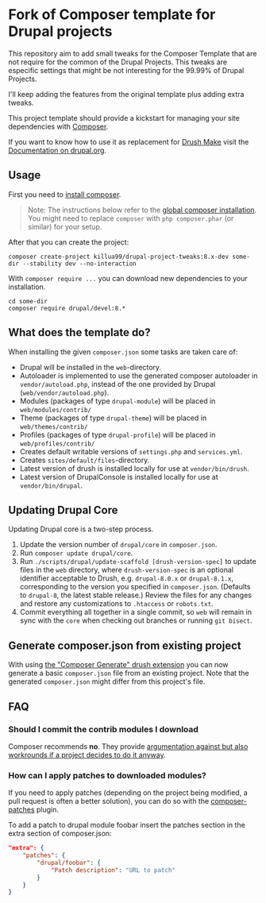 # Fork of Composer template for Drupal projects

This repository aim to add small tweaks for the Composer Template that are not
require for the common of the Drupal Projects. This tweaks are especific
settings that might be not interesting for the 99.99% of Drupal Projects.

I'll keep adding the features from the original template plus adding extra
tweaks.

This project template should provide a kickstart for managing your site
dependencies with [Composer](https://getcomposer.org/).

If you want to know how to use it as replacement for
[Drush Make](https://github.com/drush-ops/drush/blob/master/docs/make.md) visit
the [Documentation on drupal.org](https://www.drupal.org/node/2471553).

## Usage

First you need to [install composer](https://getcomposer.org/doc/00-intro.md#installation-linux-unix-osx).

> Note: The instructions below refer to the [global composer installation](https://getcomposer.org/doc/00-intro.md#globally).
You might need to replace `composer` with `php composer.phar` (or similar) for your setup.

After that you can create the project:

```
composer create-project killua99/drupal-project-tweaks:8.x-dev some-dir --stability dev --no-interaction
```

With `composer require ...` you can download new dependencies to your installation.

```
cd some-dir
composer require drupal/devel:8.*
```

## What does the template do?

When installing the given `composer.json` some tasks are taken care of:

* Drupal will be installed in the `web`-directory.
* Autoloader is implemented to use the generated composer autoloader in `vendor/autoload.php`,
  instead of the one provided by Drupal (`web/vendor/autoload.php`).
* Modules (packages of type `drupal-module`) will be placed in `web/modules/contrib/`
* Theme (packages of type `drupal-theme`) will be placed in `web/themes/contrib/`
* Profiles (packages of type `drupal-profile`) will be placed in `web/profiles/contrib/`
* Creates default writable versions of `settings.php` and `services.yml`.
* Creates `sites/default/files`-directory.
* Latest version of drush is installed locally for use at `vendor/bin/drush`.
* Latest version of DrupalConsole is installed locally for use at `vendor/bin/drupal`.

## Updating Drupal Core

Updating Drupal core is a two-step process.

1. Update the version number of `drupal/core` in `composer.json`.
1. Run `composer update drupal/core`.
1. Run `./scripts/drupal/update-scaffold [drush-version-spec]` to update files
   in the `web` directory, where `drush-version-spec` is an optional identifier
   acceptable to Drush, e.g. `drupal-8.0.x` or `drupal-8.1.x`, corresponding to
   the version you specified in `composer.json`. (Defaults to `drupal-8`, the
   latest stable release.) Review the files for any changes and restore any
   customizations to `.htaccess` or `robots.txt`.
1. Commit everything all together in a single commit, so `web` will remain in
   sync with the `core` when checking out branches or running `git bisect`.

## Generate composer.json from existing project

With using [the "Composer Generate" drush extension](https://www.drupal.org/project/composer_generate)
you can now generate a basic `composer.json` file from an existing project. Note
that the generated `composer.json` might differ from this project's file.


## FAQ

### Should I commit the contrib modules I download

Composer recommends **no**. They provide [argumentation against but also workrounds if a project decides to do it anyway](https://getcomposer.org/doc/faqs/should-i-commit-the-dependencies-in-my-vendor-directory.md).

### How can I apply patches to downloaded modules?

If you need to apply patches (depending on the project being modified, a pull request is often a better solution), you can do so with the [composer-patches](https://github.com/cweagans/composer-patches) plugin.

To add a patch to drupal module foobar insert the patches section in the extra section of composer.json:
```json
"extra": {
    "patches": {
        "drupal/foobar": {
            "Patch description": "URL to patch"
        }
    }
}
```
